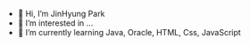 - 👋 Hi, I’m JinHyung Park
- 👀 I’m interested in ...
- 🌱 I’m currently learning Java, Oracle, HTML, Css, JavaScript

<!---
JinHyung-dev/JinHyung-dev is a ✨ special ✨ repository because its `README.md` (this file) appears on your GitHub profile.
You can click the Preview link to take a look at your changes.
--->
